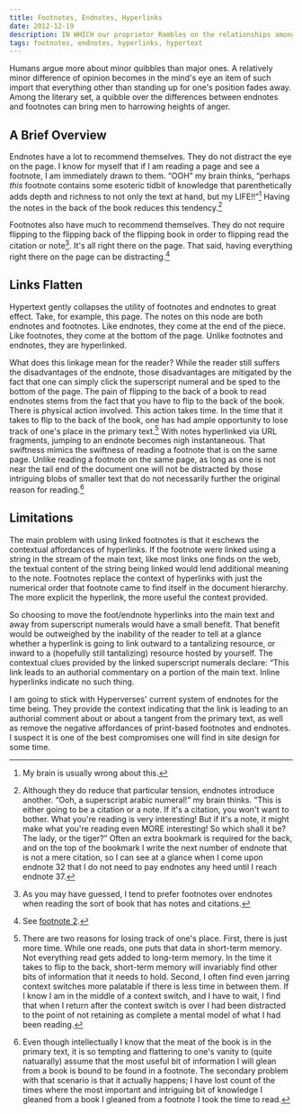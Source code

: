 ```yaml
---
title: Footnotes, Endnotes, Hyperlinks
date: 2012-12-19
description: IN WHICH our proprietor Rambles on the relationships among the items listed in the title.
tags: footnotes, endnotes, hyperlinks, hypertext
---
```


Humans argue more about minor quibbles than major ones. A relatively minor difference of opinion becomes in the mind's eye an item of such import that everything other than standing up for one's position fades away. Among the literary set, a quibble over the differences between endnotes and footnotes can bring men to harrowing heights of anger.

## A Brief Overview ##

Endnotes have a lot to recommend themselves. They do not distract the eye on the page. I know for myself that if I am reading a page and see a footnote, I am immediately drawn to them. “OOH” my brain thinks, “perhaps *this* footnote contains some esoteric tidbit of knowledge that parenthetically adds depth and richness to not only the text at hand, but my LIFE!!”[^cf1] Having the notes in the back of the book reduces this tendency.[^cf2]

Footnotes also have much to recommend themselves. They do not require flipping to the flipping back of the flipping book in order to flipping read the citation or note[^cf3]. It's all right there on the page. That said, having everything right there on the page can be distracting.[^cf4]


## Links Flatten ##

Hypertext gently collapses the utility of footnotes and endnotes to great effect. Take, for example, this page. The notes on this node are both endnotes and footnotes. Like endnotes, they come at the end of the piece. Like footnotes, they come at the bottom of the page. Unlike footnotes and endnotes, they are hyperlinked.

What does this linkage mean for the reader? While the reader still suffers the disadvantages of the endnote, those disadvantages are mitigated by the fact that one can simply click the superscript numeral and be sped to the bottom of the page. The pain of flipping to the back of a book to read endnotes stems from the fact that you have to flip to the back of the book. There is physical action involved. This action takes time. In the time that it takes to flip to the back of the book, one has had ample opportunity to lose track of one's place in the primary text.[^cf5] With notes hyperlinked via URL fragments, jumping to an endnote becomes nigh instantaneous. That swiftness mimics the swiftness of reading a footnote that is on the same page. Unlike reading a footnote on the same page, as long as one is not near the tail end of the document one will not be distracted by those intriguing blobs of smaller text that do not necessarily further the original reason for reading.[^cf6]

## Limitations ##

The main problem with using linked footnotes is that it eschews the contextual affordances of hyperlinks. If the footnote were linked using a string in the stream of the main text, like most links one finds on the web, the textual content of the string being linked would lend additional meaning to the note. Footnotes replace the context of hyperlinks with just the numerical order that footnote came to find itself in the document hierarchy. The more explicit the hyperlink, the more useful the context provided.

So choosing to move the foot/endnote hyperlinks into the main text and away from superscript numerals would have a small benefit. That benefit would be outweighed by the inability of the reader to tell at a glance whether a hyperlink is going to link outward to a tantalizing resource, or inward to a (hopefully still tantalizing) resource hosted by yourself. The contextual clues provided by the linked superscript numerals declare: “This link leads to an authorial commentary on a portion of the main text. Inline hyperlinks indicate no such thing.

I am going to stick with Hyperverses' current system of endnotes for the time being. They provide the context indicating that the link is leading to an authorial comment about or about a tangent from the primary text, as well as remove the negative affordances of print-based footnotes and endnotes. I suspect it is one of the best compromises one will find in site design for some time.

[^cf1]: My brain is usually wrong about this.

[^cf2]: Although they do reduce that particular tension, endnotes introduce another. “Ooh, a superscript arabic numeral!” my brain thinks. “This is either going to be a citation or a note. If it's a citation, you won't want to bother. What you're reading is very interesting! But if it's a note, it might make what you're reading even MORE interesting! So which shall it be? The lady, or the tiger?” Often an extra bookmark is required for the back, and on the top of the bookmark I write the next number of endnote that is not a mere citation, so I can see at a glance when I come upon endnote 32 that I do not need to pay endnotes any heed until I reach endnote 37.

[^cf3]: As you may have guessed, I tend to prefer footnotes over endnotes when reading the sort of book that has notes and citations.

[^cf4]: See [footnote 2](#fn:2).

[^cf5]: There are two reasons for losing track of one's place. First, there is just more time. While one reads, one puts that data in short-term memory. Not everything read gets added to long-term memory. In the time it takes to flip to the back, short-term memory will invariably find other bits of information that it needs to hold. Second, I often find even jarring context switches more palatable if there is less time in between them. If I know I am in the middle of a context switch, and I have to wait, I find that when I return after the context switch is over I had been distracted to the point of not retaining as complete a mental model of what I had been reading.

[^cf6]: Even though intellectually I know that the meat of the book is in the primary text, it is so tempting and flattering to one's vanity to (quite natuarally) assume that the most useful bit of information I will glean from a book is bound to be found in a footnote. The secondary problem with that scenario is that it actually happens; I have lost count of the times where the most important and intriguing bit of knowledge I gleaned from a book I gleaned from a footnote I took the time to read.
